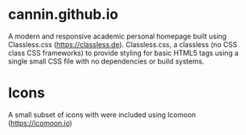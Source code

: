 # cannin.github.io

A modern and responsive academic personal homepage built using Classless.css (https://classless.de). Classless.css, a classless (no CSS class CSS frameworks) to provide styling for basic HTML5 tags using a single small CSS file with no dependencies or build systems. 

# Icons 

A small subset of icons with were included using Icomoon (https://icomoon.io)

